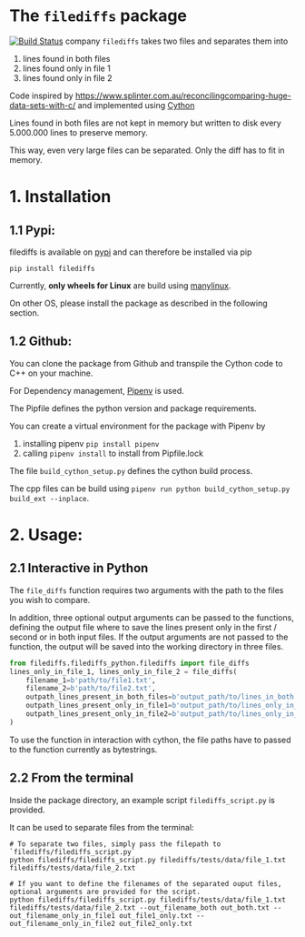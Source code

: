 # The `filediffs` package
[![Build Status](https://travis-ci.org/INWTlab/filediffs.svg?branch=master)](https://travis-ci.org/INWTlab/filediffs)
company
`filediffs` takes two files and separates them into 
1. lines found in both files
2. lines found only in file 1
3. lines found only in file 2

Code inspired by https://www.splinter.com.au/reconcilingcomparing-huge-data-sets-with-c/
and implemented using [Cython](https://cython.readthedocs.io/en/latest/)

Lines found in both files are not kept in memory but written to
 disk every 5.000.000 lines to preserve memory. 
 
This way, even very large files can be separated.
Only the diff has to fit in memory.


# 1. Installation
## 1.1 Pypi:
filediffs is available on [pypi](https://pypi.org/project/filediffs/) and can therefore be installed via pip
```
pip install filediffs
```
Currently, **only wheels for Linux** are build using [manylinux](https://github.com/pypa/manylinux).

On other OS, please install the package as described in the following section.

## 1.2 Github:
You can clone the package from Github and transpile the Cython code to C++ on
your machine. 

For Dependency management, [Pipenv](https://github.com/pypa/pipenv) is used.

The Pipfile defines the python version and package requirements.

You can create a virtual environment for the package with
Pipenv by 
1. installing pipenv `pip install pipenv`
2. calling `pipenv install` to install from Pipfile.lock

The file `build_cython_setup.py` defines the cython build process.

The cpp files can be build using `pipenv run python build_cython_setup.py build_ext --inplace`.


 # 2. Usage:
 ## 2.1 Interactive in Python
The `file_diffs` function requires two arguments with the path to the files you wish to compare.

In addition, three optional output arguments can be passed to the functions, defining the output
file where to save the lines present only in the first / second or in both input files.
If the output arguments are not passed to the function, the output will be saved into 
the working directory in three files.

```python
from filediffs.filediffs_python.filediffs import file_diffs
lines_only_in_file_1, lines_only_in_file_2 = file_diffs(
    filename_1=b'path/to/file1.txt',
    filename_2=b'path/to/file2.txt',
    outpath_lines_present_in_both_files=b'output_path/to/lines_in_both.txt',
    outpath_lines_present_only_in_file1=b'output_path/to/lines_only_in_file1.txt',
    outpath_lines_present_only_in_file2=b'output_path/to/lines_only_in_file2.txt',
)
```
To use the function in interaction with cython, 
the file paths have to passed to the function currently as bytestrings.

## 2.2 From the terminal
Inside the package directory, an example script `filediffs_script.py` is provided.

It can be used to separate files from the terminal:
```shell script
# To separate two files, simply pass the filepath to `filediffs/filediffs_script.py`
python filediffs/filediffs_script.py filediffs/tests/data/file_1.txt filediffs/tests/data/file_2.txt

# If you want to define the filenames of the separated ouput files, optional arguments are provided for the script. 
python filediffs/filediffs_script.py filediffs/tests/data/file_1.txt filediffs/tests/data/file_2.txt --out_filename_both out_both.txt --out_filename_only_in_file1 out_file1_only.txt --out_filename_only_in_file2 out_file2_only.txt
```
